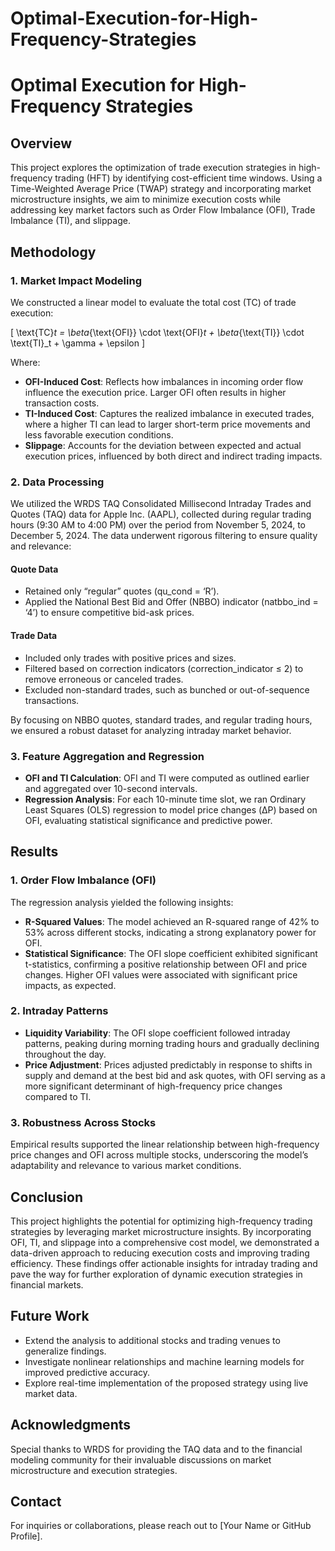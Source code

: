 # Optimal-Execution-for-High-Frequency-Strategies
# Optimal Execution for High-Frequency Strategies

## Overview
This project explores the optimization of trade execution strategies in high-frequency trading (HFT) by identifying cost-efficient time windows. Using a Time-Weighted Average Price (TWAP) strategy and incorporating market microstructure insights, we aim to minimize execution costs while addressing key market factors such as Order Flow Imbalance (OFI), Trade Imbalance (TI), and slippage.

## Methodology
### 1. Market Impact Modeling
We constructed a linear model to evaluate the total cost (TC) of trade execution:

\[ \text{TC}_t = \beta_{\text{OFI}} \cdot \text{OFI}_t + \beta_{\text{TI}} \cdot \text{TI}_t + \gamma + \epsilon \]

Where:
- **OFI-Induced Cost**: Reflects how imbalances in incoming order flow influence the execution price. Larger OFI often results in higher transaction costs.
- **TI-Induced Cost**: Captures the realized imbalance in executed trades, where a higher TI can lead to larger short-term price movements and less favorable execution conditions.
- **Slippage**: Accounts for the deviation between expected and actual execution prices, influenced by both direct and indirect trading impacts.

### 2. Data Processing
We utilized the WRDS TAQ Consolidated Millisecond Intraday Trades and Quotes (TAQ) data for Apple Inc. (AAPL), collected during regular trading hours (9:30 AM to 4:00 PM) over the period from November 5, 2024, to December 5, 2024. The data underwent rigorous filtering to ensure quality and relevance:

#### Quote Data
- Retained only “regular” quotes (qu_cond = ‘R’).
- Applied the National Best Bid and Offer (NBBO) indicator (natbbo_ind = ‘4’) to ensure competitive bid-ask prices.

#### Trade Data
- Included only trades with positive prices and sizes.
- Filtered based on correction indicators (correction_indicator ≤ 2) to remove erroneous or canceled trades.
- Excluded non-standard trades, such as bunched or out-of-sequence transactions.

By focusing on NBBO quotes, standard trades, and regular trading hours, we ensured a robust dataset for analyzing intraday market behavior.

### 3. Feature Aggregation and Regression
- **OFI and TI Calculation**: OFI and TI were computed as outlined earlier and aggregated over 10-second intervals.
- **Regression Analysis**: For each 10-minute time slot, we ran Ordinary Least Squares (OLS) regression to model price changes (ΔP) based on OFI, evaluating statistical significance and predictive power.

## Results
### 1. Order Flow Imbalance (OFI)
The regression analysis yielded the following insights:
- **R-Squared Values**: The model achieved an R-squared range of 42% to 53% across different stocks, indicating a strong explanatory power for OFI.
- **Statistical Significance**: The OFI slope coefficient exhibited significant t-statistics, confirming a positive relationship between OFI and price changes. Higher OFI values were associated with significant price impacts, as expected.

### 2. Intraday Patterns
- **Liquidity Variability**: The OFI slope coefficient followed intraday patterns, peaking during morning trading hours and gradually declining throughout the day.
- **Price Adjustment**: Prices adjusted predictably in response to shifts in supply and demand at the best bid and ask quotes, with OFI serving as a more significant determinant of high-frequency price changes compared to TI.

### 3. Robustness Across Stocks
Empirical results supported the linear relationship between high-frequency price changes and OFI across multiple stocks, underscoring the model’s adaptability and relevance to various market conditions.

## Conclusion
This project highlights the potential for optimizing high-frequency trading strategies by leveraging market microstructure insights. By incorporating OFI, TI, and slippage into a comprehensive cost model, we demonstrated a data-driven approach to reducing execution costs and improving trading efficiency. These findings offer actionable insights for intraday trading and pave the way for further exploration of dynamic execution strategies in financial markets.

## Future Work
- Extend the analysis to additional stocks and trading venues to generalize findings.
- Investigate nonlinear relationships and machine learning models for improved predictive accuracy.
- Explore real-time implementation of the proposed strategy using live market data.

## Acknowledgments
Special thanks to WRDS for providing the TAQ data and to the financial modeling community for their invaluable discussions on market microstructure and execution strategies.

## Contact
For inquiries or collaborations, please reach out to [Your Name or GitHub Profile].

